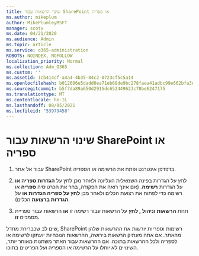 ```yaml
---
title: שינוי הרשאות עבור SharePoint או ספריה
ms.author: mikeplum
author: MikePlumleyMSFT
manager: scotv
ms.date: 04/21/2020
ms.audience: Admin
ms.topic: article
ms.service: o365-administration
ROBOTS: NOINDEX, NOFOLLOW
localization_priority: Normal
ms.collection: Adm_O365
ms.custom: ''
ms.assetid: 1cb414cf-a4a4-4b35-84c2-0723cf5c5a14
ms.openlocfilehash: b012606e5dadd0ea71eb68de9bc278faea41adbc99e662bfa3eea6653548c1a8
ms.sourcegitcommit: b5f7da89a650d2915dc652449623c78be6247175
ms.translationtype: MT
ms.contentlocale: he-IL
ms.lasthandoff: 08/05/2021
ms.locfileid: "53979458"
---
```

# <a name="change-permissions-for-a-sharepoint-list-or-library"></a>שינוי הרשאות עבור SharePoint או ספריה

1. עבור אל אתר SharePoint בדפדפן אינטרנט ופתח את הרשימה או הספריה.
    
2. לחץ על הגדרות בפינה השמאלית העליונה ולאחר מכן לחץ על **הגדרות ספריה או** על הגדרות **רשימה**. (אם אינך רואה את הפקודה, בחר  את הכרטיסיה **ספריה** או רשימה כדי לפתוח את רצועת הכלים ולאחר מכן **לחץ על ספריה הגדרות או** על **הגדרות ברצועת** הכלים). 
    
3. תחת **הרשאות וניהול , לחץ** על הרשאות עבור רשימה זו **או** הרשאות עבור ספריית מסמכים **זו.**
    
שים לב שכברירת מחדל, SharePoint רשימות וספריות יורשות את ההרשאות שלהן מהאתר. אם אתה מעתיק הרשאות בירושה, ההרשאות הנוכחיות יועתקו לרשימה או לספריה ולכל ההרשאות בתוכה. אם ההרשאות עבור האתר משתנות מאוחר יותר, השינויים לא יוחלו על הרשימה או הספריה ועל הפריטים בתוכו.
  

